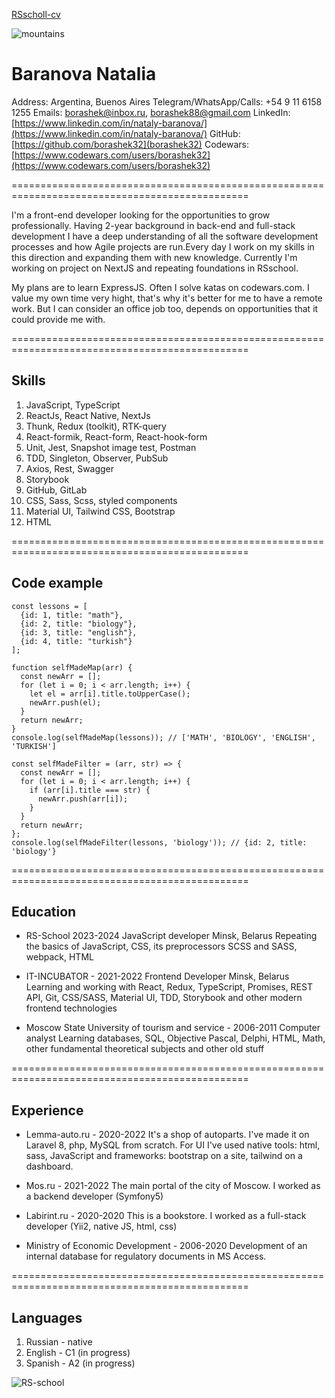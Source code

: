 [RSscholl-cv](https://rs.school/)

![mountains](/img/me.jpg "me")

# Baranova Natalia 

Address: Argentina, Buenos Aires
Telegram/WhatsApp/Calls: +54 9 11 6158 1255
Emails: borashek@inbox.ru, borashek88@gmail.com
LinkedIn: [https://www.linkedin.com/in/nataly-baranova/](https://www.linkedin.com/in/nataly-baranova/)
GitHub: [https://github.com/borashek32](borashek32)
Codewars: [https://www.codewars.com/users/borashek32](https://www.codewars.com/users/borashek32)


===============================================================================================

I'm a front-end developer looking for the opportunities to grow professionally. Having 2-year background in back-end and full-stack development I have a deep understanding of all the software development processes and how Agile projects are run.Every day I work on my skills in this direction and expanding them with new knowledge. Currently I'm working on project on NextJS and repeating foundations in RSschool. 

My plans are to learn ExpressJS. Often I solve katas on codewars.com. I value my own time very hight, that's why it's better for me to have a remote work. But I can consider an office job too, depends on opportunities that it could provide me with.

===============================================================================================

## Skills

1. JavaScript, TypeScript
2. ReactJs, React Native, NextJs
3. Thunk, Redux (toolkit), RTK-query
4. React-formik, React-form, React-hook-form
5. Unit, Jest, Snapshot image test, Postman
6. TDD, Singleton, Obse﻿rver, Pub﻿Sub
7. Axios, Rest, Swagger
8. Storybook
9. GitHub, GitLab  
10. CSS, Sass, Scss, styled components
11. Material UI, Tailwind CSS, Bootstrap
12. HTML

===============================================================================================

## Code example

```
const lessons = [
  {id: 1, title: "math"},
  {id: 2, title: "biology"},
  {id: 3, title: "english"},
  {id: 4, title: "turkish"}
];

function selfMadeMap(arr) {
  const newArr = [];
  for (let i = 0; i < arr.length; i++) {
    let el = arr[i].title.toUpperCase();
    newArr.push(el);
  }
  return newArr;
}
console.log(selfMadeMap(lessons)); // ['MATH', 'BIOLOGY', 'ENGLISH', 'TURKISH']

const selfMadeFilter = (arr, str) => {
  const newArr = [];
  for (let i = 0; i < arr.length; i++) {
    if (arr[i].title === str) {
      newArr.push(arr[i]);
    }
  }
  return newArr;
};
console.log(selfMadeFilter(lessons, 'biology')); // {id: 2, title: 'biology'}
```

===============================================================================================

## Education

* RS-School 2023-2024
  JavaScript developer
  Minsk, Belarus
  Repeating the basics of JavaScript, CSS, its preprocessors SCSS and SASS, webpack, HTML

* IT-INCUBATOR - 2021-2022
  Frontend Developer
  Minsk, Belarus
  Learning and working with React, Redux, TypeScript, Promises, REST API, Git, CSS/SASS, Material UI, TDD, Storybook and other  modern frontend technologies
  
* Moscow State University of tourism and service - 2006-2011
  Computer analyst
  Learning databases, SQL, Objective Pascal, Delphi, HTML, Math, other fundamental theoretical subjects and other old stuff

===============================================================================================

## Experience

* Lemma-auto.ru - 2020-2022
  It's a shop of autoparts. I've made it on Laravel 8, php, MySQL from scratch. For UI I've used native tools: html, sass, JavaScript and frameworks: bootstrap on a site, tailwind on a dashboard. 

* Mos.ru - 2021-2022
  The main portal of the city of Moscow. I worked as a backend developer (Symfony5)

* Labirint.ru - 2020-2020
  This is a bookstore. I worked as a full-stack developer (Yii2, native JS, html, css)

* Ministry of Economic Development - 2006-2020
  Development of an internal database for regulatory documents in MS Access.

===============================================================================================

## Languages

1. Russian - native
2. English  - C1 (in progress)
3. Spanish - A2 (in progress)



![RS-school](/img/rs.jpg "RSS")